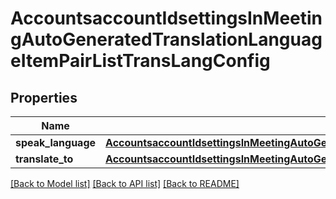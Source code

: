 # AccountsaccountIdsettingsInMeetingAutoGeneratedTranslationLanguageItemPairListTransLangConfig

## Properties
Name | Type | Description | Notes
------------ | ------------- | ------------- | -------------
**speak_language** | [**AccountsaccountIdsettingsInMeetingAutoGeneratedTranslationLanguageItemPairListSpeakLanguage**](AccountsaccountIdsettingsInMeetingAutoGeneratedTranslationLanguageItemPairListSpeakLanguage.md) |  | [optional] 
**translate_to** | [**AccountsaccountIdsettingsInMeetingAutoGeneratedTranslationLanguageItemPairListTranslateTo**](AccountsaccountIdsettingsInMeetingAutoGeneratedTranslationLanguageItemPairListTranslateTo.md) |  | [optional] 

[[Back to Model list]](../README.md#documentation-for-models) [[Back to API list]](../README.md#documentation-for-api-endpoints) [[Back to README]](../README.md)

